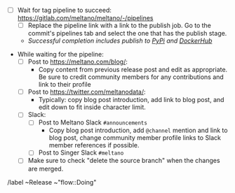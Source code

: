 <!---
1. Set the MR to delete the `release-next` branch when merged
2. The MR's title should be something similar to
   "Bump version: N.XX.zz -> N.YY.ww"
3. Don't set the MR to be automatically merged when the pipeline succeeds.
--->

- [ ] Wait for tag pipeline to succeed: https://gitlab.com/meltano/meltano/-/pipelines
  - [ ] Replace the pipeline link with a link to the publish job. Go to the commit's pipelines tab and select the one that has the publish stage.
  - _Successful completion includes publish to [PyPi](https://pypi.org/project/meltano/) and [DockerHub](https://hub.docker.com/r/meltano/meltano)_
- While waiting for the pipeline:
  - [ ] Post to https://meltano.com/blog/:
    - Copy content from previous release post and edit as appropriate. Be sure to credit community members for any contributions and link to their profile
  - [ ] Post to https://twitter.com/meltanodata/:
    - Typically: copy blog post introduction, add link to blog post, and edit down to fit inside character limit.
  - [ ] Slack:
    - [ ] Post to Meltano Slack `#announcements`
      - Copy blog post introduction, add `@channel` mention and link to blog post, change community member profile links to Slack member references if possible.
    - [ ] Post to Singer Slack `#meltano`
  - [ ] Make sure to check "delete the source branch" when the changes are merged.

/label ~Release ~"flow::Doing"
